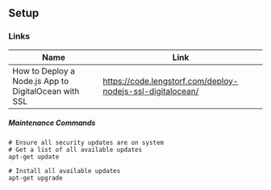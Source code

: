## Setup

### Links
| Name          | Link                                                            |
|---------------|-----------------------------------------------------------------|
| How to Deploy a Node.js App to DigitalOcean with SSL | https://code.lengstorf.com/deploy-nodejs-ssl-digitalocean/ |

##### Maintenance Commands
```shell
# Ensure all security updates are on system
# Get a list of all available updates
apt-get update

# Install all available updates
apt-get upgrade
```
